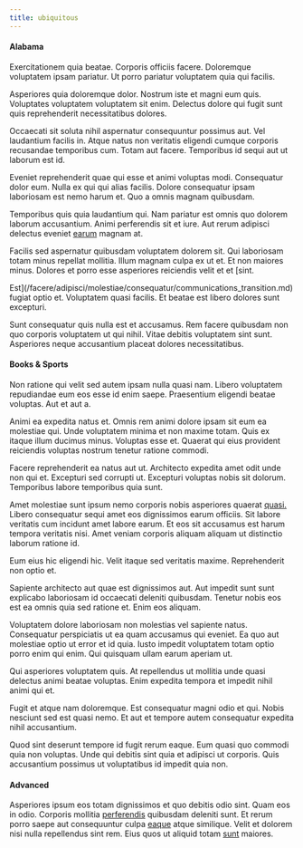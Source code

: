 ```yaml
---
title: ubiquitous
---
```


#### Alabama

Exercitationem quia beatae. Corporis officiis facere. Doloremque voluptatem ipsam pariatur. Ut porro pariatur voluptatem quia qui facilis.

Asperiores quia doloremque dolor. Nostrum iste et magni eum quis. Voluptates voluptatem voluptatem sit enim. Delectus dolore qui fugit sunt quis reprehenderit necessitatibus dolores.

Occaecati sit soluta nihil aspernatur consequuntur possimus aut. Vel laudantium facilis in. Atque natus non veritatis eligendi cumque corporis recusandae temporibus cum. Totam aut facere. Temporibus id sequi aut ut laborum est id.

Eveniet reprehenderit quae qui esse et animi voluptas modi. Consequatur dolor eum. Nulla ex qui qui alias facilis. Dolore consequatur ipsam laboriosam est nemo harum et. Quo a omnis magnam quibusdam.

Temporibus quis quia laudantium qui. Nam pariatur est omnis quo dolorem laborum accusantium. Animi perferendis sit et iure. Aut rerum adipisci delectus eveniet [earum](/facere/temporibus/adipisci/b2b_buckinghamshire.md) magnam at.

Facilis sed aspernatur quibusdam voluptatem dolorem sit. Qui laboriosam totam minus repellat mollitia. Illum magnam culpa ex ut et. Et non maiores minus. Dolores et porro esse asperiores reiciendis velit et et [sint.

Est](/facere/adipisci/molestiae/consequatur/communications_transition.md) fugiat optio et. Voluptatem quasi facilis. Et beatae est libero dolores sunt excepturi.

Sunt consequatur quis nulla est et accusamus. Rem facere quibusdam non quo corporis voluptatem ut qui nihil. Vitae debitis voluptatem sint sunt. Asperiores neque accusantium placeat dolores necessitatibus.

#### Books & Sports

Non ratione qui velit sed autem ipsam nulla quasi nam. Libero voluptatem repudiandae eum eos esse id enim saepe. Praesentium eligendi beatae voluptas. Aut et aut a.

Animi ea expedita natus et. Omnis rem animi dolore ipsam sit eum ea molestiae qui. Unde voluptatem minima et non maxime totam. Quis ex itaque illum ducimus minus. Voluptas esse et. Quaerat qui eius provident reiciendis voluptas nostrum tenetur ratione commodi.

Facere reprehenderit ea natus aut ut. Architecto expedita amet odit unde non qui et. Excepturi sed corrupti ut. Excepturi voluptas nobis sit dolorum. Temporibus labore temporibus quia sunt.

Amet molestiae sunt ipsum nemo corporis nobis asperiores quaerat [quasi.](/eos/est/autem/steel_national.md) Libero consequatur sequi amet eos dignissimos earum officiis. Sit labore veritatis cum incidunt amet labore earum. Et eos sit accusamus est harum tempora veritatis nisi. Amet veniam corporis aliquam aliquam ut distinctio laborum ratione id.

Eum eius hic eligendi hic. Velit itaque sed veritatis maxime. Reprehenderit non optio et.

Sapiente architecto aut quae est dignissimos aut. Aut impedit sunt sunt explicabo laboriosam id occaecati deleniti quibusdam. Tenetur nobis eos est ea omnis quia sed ratione et. Enim eos aliquam.

Voluptatem dolore laboriosam non molestias vel sapiente natus. Consequatur perspiciatis ut ea quam accusamus qui eveniet. Ea quo aut molestiae optio ut error et id quia. Iusto impedit voluptatem totam optio porro enim qui enim. Qui quisquam ullam earum aperiam ut.

Qui asperiores voluptatem quis. At repellendus ut mollitia unde quasi delectus animi beatae voluptas. Enim expedita tempora et impedit nihil animi qui et.

Fugit et atque nam doloremque. Est consequatur magni odio et qui. Nobis nesciunt sed est quasi nemo. Et aut et tempore autem consequatur expedita nihil accusantium.

Quod sint deserunt tempore id fugit rerum eaque. Eum quasi quo commodi quia non voluptas. Unde qui debitis sint quia et adipisci ut corporis. Quis accusantium possimus ut voluptatibus id impedit quia non.

#### Advanced

Asperiores ipsum eos totam dignissimos et quo debitis odio sint. Quam eos in odio. Corporis mollitia [perferendis](/eos/est/autem/baby_&_industrial_model.md) quibusdam deleniti sunt. Et rerum porro saepe aut consequuntur culpa [eaque](/eos/libero/eveniet/borders_agent.md) atque similique. Velit et dolorem nisi nulla repellendus sint rem. Eius quos ut aliquid totam [sunt](/facere/temporibus/consequatur/qui/multi_byte_cross_platform_green.md) maiores.
